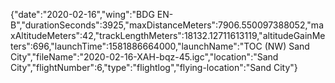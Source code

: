 {"date":"2020-02-16","wing":"BDG EN-B","durationSeconds":3925,"maxDistanceMeters":7906.550097388052,"maxAltitudeMeters":42,"trackLengthMeters":18132.12711613119,"altitudeGainMeters":696,"launchTime":1581886664000,"launchName":"TOC (NW) Sand City","fileName":"2020-02-16-XAH-bqz-45.igc","location":"Sand City","flightNumber":6,"type":"flightlog","flying-location":"Sand City"}
